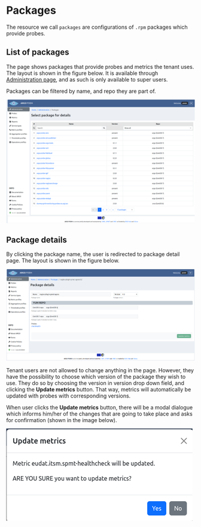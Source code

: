 # Packages

The resource we call `packages` are configurations of `.rpm` packages which provide probes. 

## List of packages

The page shows packages that provide probes and metrics the tenant uses. The layout is shown in the figure below. It is available through [Administration page](tenant_administration.md), and as such is only available to super users. 

Packages can be filtered by name, and repo they are part of. 

![Tenant Package List](figures/tenant_packages.png)

## Package details

By clicking the package name, the user is redirected to package detail page. The layout is shown in the figure below. 

![Tenant Package Details](figures/tenant_package_details.png)

Tenant users are not allowed to change anything in the page. However, they have the possibility to choose which version of the package they wish to use. They do so by choosing the version in version drop down field, and clicking the **Update metrics** button. That way, metrics will automatically be updated with probes with corresponding versions. 

When user clicks the **Update metrics** button, there will be a modal dialogue which informs him/her of the changes that are going to take place and asks for confirmation (shown in the image below). 

![Tenant Package Modal](figures/tenant_package_modal_dialogue.png)
